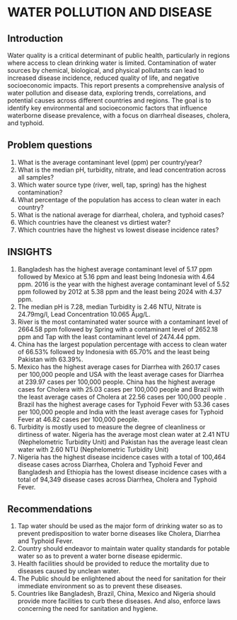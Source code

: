 # WATER POLLUTION AND DISEASE
## Introduction
Water quality is a critical determinant of public health, particularly in regions where access to clean drinking water is limited. Contamination of water sources by chemical, biological, and physical pollutants can lead to increased disease incidence, reduced quality of life, and negative socioeconomic impacts. This report presents a comprehensive analysis of water pollution and disease data, exploring trends, correlations, and potential causes across different countries and regions. The goal is to identify key environmental and socioeconomic factors that influence waterborne disease prevalence, with a focus on diarrheal diseases, cholera, and typhoid.
## Problem questions
1.	What is the average contaminant level (ppm) per country/year?
2.	What is the median pH, turbidity, nitrate, and lead concentration across all samples?
3.	Which water source type (river, well, tap, spring) has the highest contamination?
4.	What percentage of the population has access to clean water in each country?
5.	What is the national average for diarrheal, cholera, and typhoid cases?
6.	Which countries have the cleanest vs dirtiest water?
7.	Which countries have the highest vs lowest disease incidence rates?

## INSIGHTS
1.	Bangladesh has the highest average contaminant level of 5.17 ppm followed by Mexico at 5.16 ppm and least being Indonesia with 4.64 ppm. 2016 is the year with the highest average contaminant level of 5.52 ppm followed by 2012 at 5.38 ppm and the least being 2024 with 4.37 ppm. 
2.	The median pH is 7.28, median Turbidity is 2.46 NTU, Nitrate is 24.79mg/l, Lead Concentration 10.065 Âµg/L.
3.	River is the most contaminated water source with a contaminant level of 2664.58 ppm followed by Spring with a contaminant level of 2652.18 ppm and Tap with the least contaminant level of 2474.44 ppm. 
4.	China has the largest population percentage with access to clean water of 66.53% followed by Indonesia with 65.70% and the least being Pakistan with 63.39%.
5.	Mexico has the highest average cases for Diarrhea with 260.17 cases per 100,000 people and USA with the least average cases for Diarrhea at 239.97 cases per 100,000 people. China has the highest average cases for Cholera with 25.03 cases per 100,000 people and Brazil with the least average cases of Cholera at 22.56 cases per 100,000 people . Brazil has the highest average cases for Typhoid Fever with 53.36 cases per 100,000 people and India with the least average cases for Typhoid Fever at 46.82 cases per 100,000 people.
6.	Turbidity is mostly used to measure the degree of cleanliness or dirtiness of water. Nigeria has the average most clean water at 2.41 NTU (Nephelometric Turbidity Unit) and Pakistan has the average least clean water with 2.60 NTU (Nephelometric Turbidity Unit)
7.	Nigeria has the highest disease incidence cases with a total of 100,464 disease cases across Diarrhea, Cholera and Typhoid Fever and Bangladesh and Ethiopia has the lowest disease incidence cases with a total of 94,349 disease cases across Diarrhea, Cholera and Typhoid Fever.

## Recommendations
1.	Tap water should be used as the major form of drinking water so as to prevent predisposition to water borne diseases like Cholera, Diarrhea and Typhoid Fever.
2.	Country should endeavor to maintain water quality standards for potable water so as to prevent a water borne disease epidermic.
3.	Health facilities should be provided to reduce the mortality due to diseases caused by unclean water.
4.	The Public should be enlightened about the need for sanitation for their immediate environment so as to prevent these diseases.
5.	Countries like Bangladesh, Brazil, China, Mexico and Nigeria should provide more facilities to curb these diseases. And also, enforce laws concerning the need for sanitation and hygiene.



